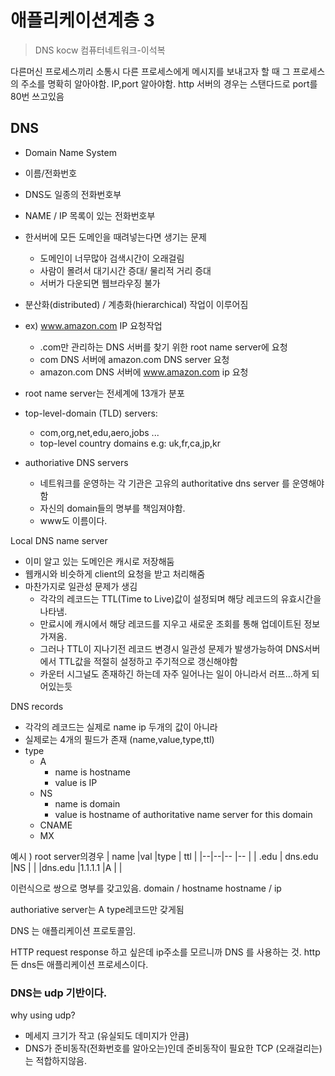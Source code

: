 # 애플리케이션계층 3
> DNS
> kocw 컴퓨터네트워크-이석복

다른머신 프로세스끼리 소통시 다른 프로세스에게 메시지를 보내고자 할 때 그 프로세스의 주소를 명확히 알아야함.
IP,port 알아야함.
http 서버의 경우는 스탠다드로 port를 80번 쓰고있음

## DNS
- Domain Name System
- 이름/전화번호
- DNS도 일종의 전화번호부
- NAME / IP 목록이 있는 전화번호부

- 한서버에 모든 도메인을 때려넣는다면 생기는 문제
	- 도메인이 너무많아 검색시간이 오래걸림
	- 사람이 몰려서 대기시간 증대/ 물리적 거리 증대
	- 서버가 다운되면 웹브라우징 불가

- 분산화(distributed) / 계층화(hierarchical) 작업이 이루어짐
- ex) www.amazon.com IP 요청작업
	- .com만 관리하는 DNS 서버를 찾기 위한 root name server에 요청
	- com DNS 서버에 amazon.com DNS server 요청
	- amazon.com DNS 서버에 www.amazon.com ip 요청

- root name server는 전세계에 13개가 분포
- top-level-domain (TLD) servers:
	- com,org,net,edu,aero,jobs ...
	- top-level country domains e.g: uk,fr,ca,jp,kr
- authoriative DNS servers
	- 네트워크를 운영하는 각 기관은 고유의 authoritative dns server 를 운영해야함
	- 자신의 domain들의 명부를 책임져야함. 
	- www도 이름이다.

Local DNS name server
- 이미 알고 있는 도메인은 캐시로 저장해둠
- 웹캐시와 비슷하게 client의 요청을 받고 처리해줌
- 마찬가지로 일관성 문제가 생김
	- 각각의 레코드는 TTL(Time to Live)값이 설정되며 해당 레코드의 유효시간을 나타냄. 
	- 만료시에 캐시에서 해당 레코드를 지우고 새로운 조회를 통해 업데이트된 정보 가져옴.
	- 그러나 TTL이 지나기전 레코드 변경시 일관성 문제가 발생가능하여 DNS서버에서 TTL값을 적절히 설정하고 주기적으로 갱신해야함
	- 카운터 시그널도 존재하긴 하는데 자주 일어나는 일이 아니라서 러프...하게 되어있는듯

DNS records
- 각각의 레코드는 실제로 name ip 두개의 값이 아니라
- 실제로는 4개의 필드가 존재 (name,value,type,ttl)
- type
	- A
		- name is hostname
		- value is IP
	- NS
		- name is domain
		- value is hostname of authoritative name server for this domain
	- CNAME
	- MX

예시 ) root server의경우 
| name |val |type | ttl |
|--|--|-- |-- |
| .edu | dns.edu |NS | |
|dns.edu |1.1.1.1 |A | |

이런식으로 쌍으로 명부를 갖고있음. 
domain / hostname
hostname / ip

authoriative server는 A type레코드만 갖게됨

DNS 는 애플리케이션 프로토콜임.

HTTP request response 하고 싶은데 ip주소를 모르니까 DNS 를 사용하는 것.
http든 dns든 애플리케이션 프로세스이다.

### DNS는 udp 기반이다.
why using udp?
- 메세지 크기가 작고 (유실되도 데미지가 안큼)
- DNS가 준비동작(전화번호를 알아오는)인데 준비동작이 필요한 TCP (오래걸리는) 는 적합하지않음.
